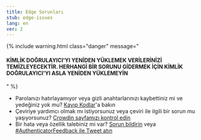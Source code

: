 ```yaml
---
title: Edge Sorunları
stub: edge-issues
lang: en
ver: 2
---
```


{% include warning.html class="danger" message="

#### KİMLİK DOĞRULAYICI'YI YENİDEN YÜKLEMEK VERİLERİNİZİ TEMİZLEYECEKTİR. HERHANGİ BİR SORUNU GİDERMEK İÇİN KİMLİK DOĞRULAYICI'YI ASLA YENİDEN YÜKLEMEYİN

" %}

- Parolanızı hatırlayamıyor veya gizli anahtarlarınızı kaybettiniz mi ve yedeğiniz yok mu? [Kayıp Kodlar](lost-codes)'a bakın
- Çeviriye yardımcı olmak mı istiyorsunuz veya çeviri ile ilgili bir sorun mu yaşıyorsunuz? [Crowdin sayfamızı kontrol edin](https://crowdin.com/project/authenticator-firefox)
- Bir hata veya özellik talebiniz mi var? [Sorun bildirin](https://github.com/Authenticator-Extension/Authenticator/issues/new/choose) veya [#AuthenticatorFeedback ile Tweet atın](https://twitter.com/intent/tweet?hashtags=AuthenticatorFeedback)
